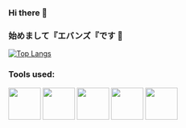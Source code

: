 ### Hi there 👋
### 始めまして『エバンズ『です 👋

[![Top Langs](https://github-readme-stats.vercel.app/api/top-langs/?username=wtfsystems&layout=compact&theme=outrun)](https://github.com/anuraghazra/github-readme-stats)

### Tools used:

<p float="left">
<a href="https://archlinux.org/"><img src="https://github.com/wtfsystems/wtfsystems/blob/main/images/arch.png" height="64"/></a>
<a href="https://www.mozilla.org"><img src="https://github.com/wtfsystems/wtfsystems/blob/main/images/firefox.png" height="64"/></a>
<img src="https://github.com/wtfsystems/wtfsystems/blob/main/images/code.jpg" height="64"/>
<img src="https://github.com/wtfsystems/wtfsystems/blob/main/images/hyper.png" height="64"/>
<img src="https://github.com/wtfsystems/wtfsystems/blob/main/images/simplenote.png" height="64"/>
</p>
